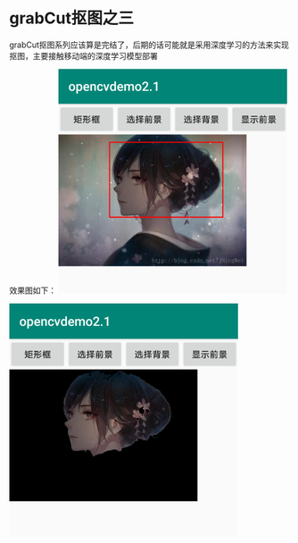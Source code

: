 <!--
 * @Author: wuwuwu
 * @Date: 2020-01-23 11:57:59
 * @LastEditors: wuwuwu
 * @LastEditTime: 2020-02-26 22:41:31
 * @Description: 
 -->
# grabCut抠图之三
grabCut抠图系列应该算是完结了，后期的话可能就是采用深度学习的方法来实现抠图，主要接触移动端的深度学习模型部署

效果图如下：
![原图](原图.png)

![效果图](效果图.png)